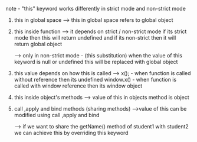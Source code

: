 note - "this" keyword works differently in strict mode and non-strict mode

1. this in global space
   --> this in global space refers to global object

2. this inside function
   --> it depends on strict / non-strict mode
   if its strict mode then this will return undefined
   and if its non-strict then it will return global object

   --> only in non-strict mode - (this substitution)
   when the value of this keyword is null or undefined this will be replaced with global object

3. this value depends on how this is called
   --> x(); - when function is called without reference then its undefined
   window.x() - when function is called with window reference then its window object

4. this inside object's methods
   --> value of this in objects method is object

5. call ,apply and bind methods (sharing methods)
   -->value of this can be modified using call ,apply and bind

   --> if we want to share the getName() method of student1 with student2
   we can achieve this by overriding this keyword

